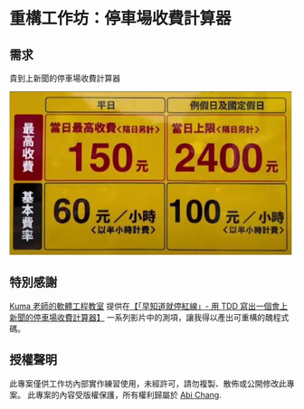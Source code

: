 # 重構工作坊：停車場收費計算器

## 需求

貴到上新聞的停車場收費計算器

![Parking-Fee](./assets/parking-fee.png)

## 特別感謝

[Kuma 老師的軟體工程教室](https://www.youtube.com/@kukumamaya)
提供在[【「早知道就停紅線」- 用 TDD 寫出一個會上新聞的停車場收費計算器】](https://www.youtube.com/playlist?list=PLvBh-90IwbPKFUUFw1PTezAVQqi0PUhTB)
一系列影片中的測項，讓我得以產出可重構的醜程式碼。

## 授權聲明

此專案僅供工作坊內部實作練習使用，未經許可，請勿複製、散佈或公開修改此專案。
此專案的內容受版權保護，所有權利歸屬於 [Abi Chang](https://abichangtw.carrd.co).
